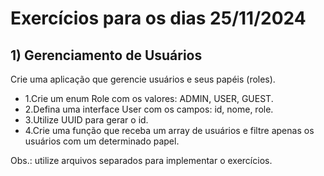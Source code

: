 # Exercícios para os dias 25/11/2024
## 1) Gerenciamento de Usuários
Crie uma aplicação que gerencie usuários e seus papéis (roles).

- 1.Crie um enum Role com os valores: ADMIN, USER, GUEST.
- 2.Defina uma interface User com os campos: id, nome, role.
- 3.Utilize UUID para gerar o id.
- 4.Crie uma função que receba um array de usuários e filtre apenas os usuários com um determinado papel.
    
Obs.: utilize arquivos separados para implementar o exercícios.